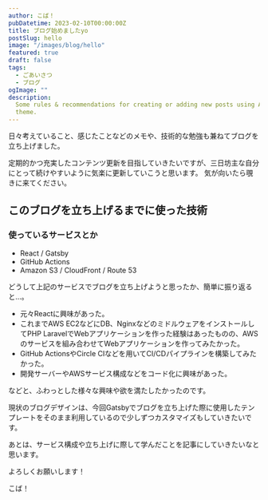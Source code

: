 ```yaml
---
author: こば！
pubDatetime: 2023-02-10T00:00:00Z
title: ブログ始めましたyo
postSlug: hello
image: "/images/blog/hello"
featured: true
draft: false
tags:
  - ごあいさつ
  - ブログ
ogImage: ""
description:
  Some rules & recommendations for creating or adding new posts using AstroPaper
  theme.
---
```


日々考えていること、感じたことなどのメモや、技術的な勉強も兼ねてブログを立ち上げました。

定期的かつ充実したコンテンツ更新を目指していきたいですが、三日坊主な自分にとって続けやすいように気楽に更新していこうと思います。
気が向いたら覗きに来てください。

## このブログを立ち上げるまでに使った技術

### 使っているサービスとか

- React / Gatsby
- GitHub Actions
- Amazon S3 / CloudFront / Route 53

どうして上記のサービスでブログを立ち上げようと思ったか、簡単に振り返ると...。

- 元々Reactに興味があった。
- これまでAWS EC2などにDB、NginxなどのミドルウェアをインストールしてPHP LaravelでWebアプリケーションを作った経験はあったものの、AWSのサービスを組み合わせてWebアプリケーションを作ってみたかった。
- GitHub ActionsやCircle CIなどを用いてCI/CDパイプラインを構築してみたかった。
- 開発サーバーやAWSサービス構成などをコード化に興味があった。

などと、ふわっとした様々な興味や欲を満たしたかったのです。

現状のブログデザインは、今回Gatsbyでブログを立ち上げた際に使用したテンプレートをそのまま利用しているので少しずつカスタマイズもしていきたいです。

あとは、サービス構成や立ち上げに際して学んだことを記事にしていきたいなと思います。

よろしくお願いします！

こば！
